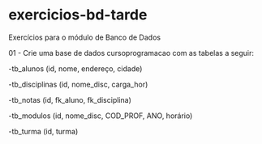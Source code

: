 # exercicios-bd-tarde
Exercícios para o módulo de Banco de Dados

01 - Crie uma base de dados cursoprogramacao com as tabelas a seguir:

-tb_alunos (id, nome, endereço, cidade)

-tb_disciplinas (id, nome_disc, carga_hor)

-tb_notas (id, fk_aluno, fk_disciplina)

-tb_modulos (id, nome_disc, COD_PROF, ANO, horário)

-tb_turma (id, turma)
